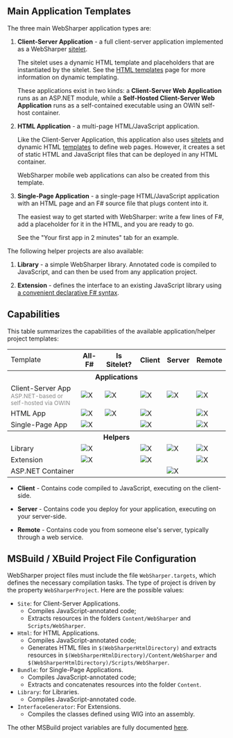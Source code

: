 ## Main Application Templates

The three main WebSharper application types are:

 1. **Client-Server Application** - a full client-server application implemented as a WebSharper [sitelet](Sitelets.md).

    The sitelet uses a dynamic HTML template and placeholders that are instantiated by the sitelet. See the [HTML templates](https://raw.githubusercontent.com/intellifactory/websharper.ui.next/master/docs/UINext-Templates.md) page for more information on dynamic templating.
	
    These applications exist in two kinds: a **Client-Server Web Application** runs as an ASP.NET module, while a **Self-Hosted Client-Server Web Application** runs as a self-contained executable using an OWIN self-host container.

 2. **HTML Application** - a multi-page HTML/JavaScript application.

    Like the Client-Server Application, this application also uses [sitelets](Sitelets.md) and dynamic HTML [templates](https://raw.githubusercontent.com/intellifactory/websharper.ui.next/master/docs/UINext-Templates.md) to define web pages.
    However, it creates a set of static HTML and JavaScript files that can be deployed in any HTML container.

    WebSharper mobile web applications can also be created from this template.

 3. **Single-Page Application** - a single-page HTML/JavaScript application with an HTML page and an F# source file that plugs content into it.

    The easiest way to get started with WebSharper: write a few lines of F#, add a placeholder for it in the HTML, and you are ready to go.

    See the "Your first app in 2 minutes" tab for an example.

The following helper projects are also available:

 1. **Library** - a simple WebSharper library. Annotated code is compiled to JavaScript, and can then be used from any application project.
 
 2. **Extension** - defines the interface to an existing JavaScript library using [a convenient declarative F# syntax](InterfaceGenerator.md).

## Capabilities

This table summarizes the capabilities of the available application/helper project templates:

<table class="price-table">
    <tbody>
        <tr class="header">
            <td style="border:none;">Template</td>
            <th class="first">All-F#</th>
            <th>Is Sitelet?</th>
            <th>Client</th>
            <th>Server</th>
            <th class="last">Remote</th>
        </tr>
        <tr class="header">
            <th colspan="6">Applications</th>
        </tr>
        <tr>
            <td>Client-Server App<br/><span style="color:#888;font-size:smaller">ASP.NET-based or self-hosted via OWIN</span></td>
            <td><img src="https://raw.githubusercontent.com/intellifactory/websharper.docs/master/images/ok.png" alt="X"/></td>
            <td><img src="https://raw.githubusercontent.com/intellifactory/websharper.docs/master/images/ok.png" alt="X"/></td>
            <td><img src="https://raw.githubusercontent.com/intellifactory/websharper.docs/master/images/ok.png" alt="X"/></td>
            <td><img src="https://raw.githubusercontent.com/intellifactory/websharper.docs/master/images/ok.png" alt="X"/></td>
            <td><img src="https://raw.githubusercontent.com/intellifactory/websharper.docs/master/images/ok.png" alt="X"/></td>
        </tr>
        <tr>
            <td>HTML App</td>
            <td><img src="https://raw.githubusercontent.com/intellifactory/websharper.docs/master/images/ok.png" alt="X"/></td>
            <td><img src="https://raw.githubusercontent.com/intellifactory/websharper.docs/master/images/ok.png" alt="X"/></td>
            <td><img src="https://raw.githubusercontent.com/intellifactory/websharper.docs/master/images/ok.png" alt="X"/></td>
            <td></td>
            <td><img src="https://raw.githubusercontent.com/intellifactory/websharper.docs/master/images/ok.png" alt="X"/></td>
        </tr>
        <tr>
            <td>Single-Page App</td>
            <td><img src="https://raw.githubusercontent.com/intellifactory/websharper.docs/master/images/ok.png" alt="X"/></td>
            <td></td>
            <td><img src="https://raw.githubusercontent.com/intellifactory/websharper.docs/master/images/ok.png" alt="X"/></td>
            <td></td>
            <td><img src="https://raw.githubusercontent.com/intellifactory/websharper.docs/master/images/ok.png" alt="X"/></td>
        </tr>
        <tr class="header">
            <th colspan="6">Helpers</th>
        </tr>
        <tr>
            <td>Library</td>
            <td><img src="https://raw.githubusercontent.com/intellifactory/websharper.docs/master/images/ok.png" alt="X"/></td>
            <td></td>
            <td><img src="https://raw.githubusercontent.com/intellifactory/websharper.docs/master/images/ok.png" alt="X"/></td>
            <td><img src="https://raw.githubusercontent.com/intellifactory/websharper.docs/master/images/ok.png" alt="X"/></td>
            <td><img src="https://raw.githubusercontent.com/intellifactory/websharper.docs/master/images/ok.png" alt="X"/></td>
        </tr>
        <tr>
            <td>Extension</td>
            <td><img src="https://raw.githubusercontent.com/intellifactory/websharper.docs/master/images/ok.png" alt="X"/></td>
            <td></td>
            <td><img src="https://raw.githubusercontent.com/intellifactory/websharper.docs/master/images/ok.png" alt="X"/></td>
            <td></td>
            <td><img src="https://raw.githubusercontent.com/intellifactory/websharper.docs/master/images/ok.png" alt="X"/></td>
        </tr>
        <tr>
            <td>ASP.NET Container</td>
            <td></td>
            <td></td>
            <td></td>
            <td><img src="https://raw.githubusercontent.com/intellifactory/websharper.docs/master/images/ok.png" alt="X"/></td>
            <td></td>
        </tr>
    </tbody>
</table>

  * **Client** - Contains code compiled to JavaScript, executing on the client-side.

  * **Server** - Contains code you deploy for your application, executing on your server-side.

  * **Remote** - Contains code you from someone else's server, typically through a web service.

## MSBuild / XBuild Project File Configuration

WebSharper project files must include the file `WebSharper.targets`, which defines the necessary compilation tasks. The type of project is driven by the property `WebSharperProject`. Here are the possible values:

* `Site`: for Client-Server Applications.
    * Compiles JavaScript-annotated code;
    * Extracts resources in the folders `Content/WebSharper` and `Scripts/WebSharper`.
* `Html`: for HTML Applications.
    * Compiles JavaScript-annotated code;
    * Generates HTML files in `$(WebSharperHtmlDirectory)` and extracts resources in `$(WebSharperHtmlDirectory)/Content/WebSharper` and `$(WebSharperHtmlDirectory)/Scripts/WebSharper`.
* `Bundle`: for Single-Page Applications.
    * Compiles JavaScript-annotated code;
    * Extracts and concatenates resources into the folder `Content`.
* `Library`: for Libraries.
    * Compiles JavaScript-annotated code.
* `InterfaceGenerator`: For Extensions.
    * Compiles the classes defined using WIG into an assembly.

The other MSBuild project variables are fully documented [here](ProjectVariables.md).
